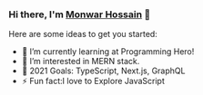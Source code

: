 ### Hi there, I'm [Monwar Hossain](https://monwar-hossain.web.app) 👋


Here are some ideas to get you started:

- 🌱 I’m currently learning at Programming Hero!
- 👯 I’m interested in MERN stack.
- 🥅 2021 Goals: TypeScript, Next.js, GraphQL
- ⚡ Fun fact:I love to Explore JavaScript
